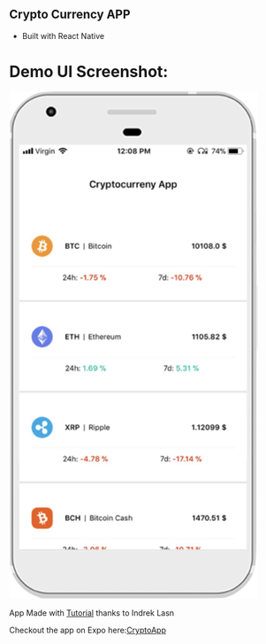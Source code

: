 ## Crypto Currency APP

* Built with React Native

# Demo UI Screenshot:
<img src="./img.png" width="450"/>


App Made with [Tutorial](https://medium.com/react-native-training/learn-how-to-build-a-rn-redux-cryptocurrency-app-chapter-iii-a454dda156b) thanks to Indrek Lasn


Checkout the app on Expo here:[CryptoApp](https://expo.io/@baseem/react-native-redux-crypto-tracker)
